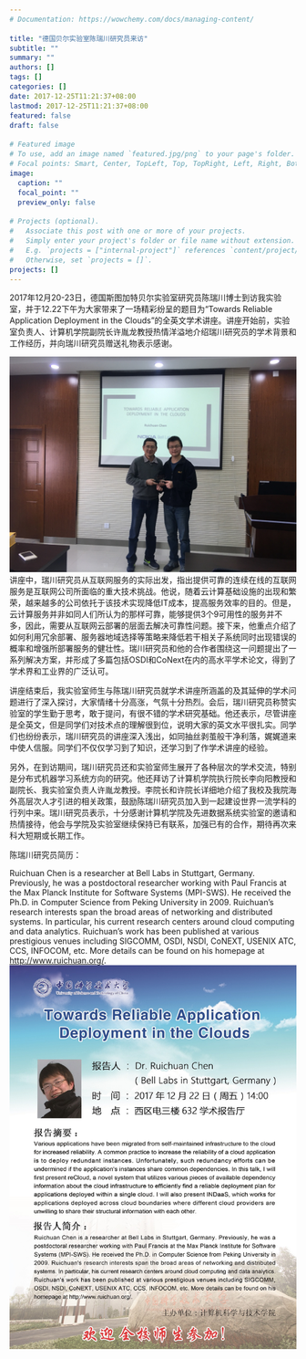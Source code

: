 ```yaml
---
# Documentation: https://wowchemy.com/docs/managing-content/

title: "德国贝尔实验室陈瑞川研究员来访"
subtitle: ""
summary: ""
authors: []
tags: []
categories: []
date: 2017-12-25T11:21:37+08:00
lastmod: 2017-12-25T11:21:37+08:00
featured: false
draft: false

# Featured image
# To use, add an image named `featured.jpg/png` to your page's folder.
# Focal points: Smart, Center, TopLeft, Top, TopRight, Left, Right, BottomLeft, Bottom, BottomRight.
image:
  caption: ""
  focal_point: ""
  preview_only: false

# Projects (optional).
#   Associate this post with one or more of your projects.
#   Simply enter your project's folder or file name without extension.
#   E.g. `projects = ["internal-project"]` references `content/project/deep-learning/index.md`.
#   Otherwise, set `projects = []`.
projects: []
---
```

2017年12月20-23日，德国斯图加特贝尔实验室研究员陈瑞川博士到访我实验室，并于12.22下午为大家带来了一场精彩纷呈的题目为“Towards Reliable Application Deployment in the Clouds”的全英文学术讲座。讲座开始前，实验室负责人、计算机学院副院长许胤龙教授热情洋溢地介绍瑞川研究员的学术背景和工作经历，并向瑞川研究员赠送礼物表示感谢。

![微信图片_201712251044383-1.jpg](微信图片_201712251044383-1.jpg)
讲座中，瑞川研究员从互联网服务的实际出发，指出提供可靠的连续在线的互联网服务是互联网公司所面临的重大技术挑战。他说，随着云计算基础设施的出现和繁荣，越来越多的公司依托于该技术实现降低IT成本，提高服务效率的目的。但是，云计算服务并非如同人们所认为的那样可靠，能够提供3个9可用性的服务并不多，因此，需要从互联网云部署的层面去解决可靠性问题。接下来，他重点介绍了如何利用冗余部署、服务器地域选择等策略来降低若干相关子系统同时出现错误的概率和增强所部署服务的健壮性。瑞川研究员和他的合作者围绕这一问题提出了一系列解决方案，并形成了多篇包括OSDI和CoNext在内的高水平学术论文，得到了学术界和工业界的广泛认可。

讲座结束后，我实验室师生与陈瑞川研究员就学术讲座所涵盖的及其延伸的学术问题进行了深入探讨，大家情绪十分高涨，气氛十分热烈。会后，瑞川研究员称赞实验室的学生勤于思考，敢于提问，有很不错的学术研究基础。他还表示，尽管讲座是全英文，但是同学们对技术点的理解很到位，说明大家的英文水平很扎实。同学们也纷纷表示，瑞川研究员的讲座深入浅出，如同抽丝剥茧般干净利落，娓娓道来中使人信服。同学们不仅仅学习到了知识，还学习到了作学术讲座的经验。

另外，在到访期间，瑞川研究员还和实验室师生展开了各种层次的学术交流，特别是分布式机器学习系统方向的研究。他还拜访了计算机学院执行院长李向阳教授和副院长、我实验室负责人许胤龙教授。李院长和许院长详细地介绍了我校及我院海外高层次人才引进的相关政策，鼓励陈瑞川研究员加入到一起建设世界一流学科的行列中来。瑞川研究员表示，十分感谢计算机学院及先进数据系统实验室的邀请和热情接待，他会与学院及实验室继续保持已有联系，加强已有的合作，期待再次来科大短期或长期工作。

 

陈瑞川研究员简历：

 

Ruichuan Chen is a researcher at Bell Labs in Stuttgart, Germany. Previously, he was a postdoctoral researcher working with Paul Francis at the Max Planck Institute for Software Systems (MPI-SWS). He received the Ph.D. in Computer Science from Peking University in 2009. Ruichuan’s research interests span the broad areas of networking and distributed systems. In particular, his current research centers around cloud computing and data analytics. Ruichuan’s work has been published at various prestigious venues including SIGCOMM, OSDI, NSDI, CoNEXT, USENIX ATC, CCS, INFOCOM, etc. More details can be found on his homepage at http://www.ruichuan.org/.
![微信图片_201712251044384-1.jpg](微信图片_201712251044384-1.jpg)

